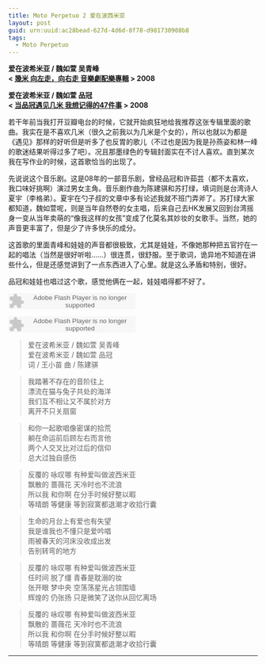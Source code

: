 ```yaml
---
title: Moto Perpetuo 2 爱在波西米亚
layout: post
guid: urn:uuid:ac28bead-627d-4d6d-8f78-d981730908b8
tags:
  - Moto Perpetuo
---
```


__爱在波希米亚 / 魏如萱 吴青峰__  
__< [幾米 向左走，向右走 音樂劇配樂專輯](http://music.douban.com/subject/3199707/) > 2008__

__爱在波希米亚 / 魏如萱 品冠__  
__< [当品冠遇见几米 我想记得的47件事](http://music.douban.com/subject/5343186/) > 2008__

若干年前当我打开豆瓣电台的时候，它就开始疯狂地给我推荐这张专辑里面的歌曲。我实在是不喜欢几米（很久之前我以为几米是个女的），所以也就以为都是《遇见》那样的好听但是听多了也反胃的歌儿（不过也是因为我是孙燕姿和林一峰的歌迷结果听得过多了吧）。况且那墨绿色的专辑封面实在不讨人喜欢。直到某次我在写作业的时候，这首歌恰当的出现了。

先说说这个音乐剧。这是08年的一部音乐剧，曾经品冠和许茹芸（都不太喜欢，我口味好挑啊）演过男女主角。音乐剧作曲为陈建骐和苏打绿，填词则是台湾诗人夏宇（李格弟）。夏宇在勺子叔的文章中多有论述我就不班门弄斧了。苏打绿大家都知道，魏如萱呢，则是当年自然卷的女主唱，后来自己去HK发展又回到台湾摇身一变从当年卖萌的“像我这样的女孩”变成了化莫名其妙妆的女歌手。当然，她的声音更丰富了，但是少了许多快乐的成分。

这首歌的里面青峰和娃娃的声音都很极致，尤其是娃娃，不像她那种把五官拧在一起的唱法（当然是很好听啦……）很连贯，很舒服。至于歌词，诡异地不知道在讲些什么，但是还感觉讲到了一点东西进入了心里。就是这么矛盾和特别，很好。

品冠和娃娃也唱过这个歌，感觉他俩在一起，娃娃唱得都不好了。

<embed src="http://www.xiami.com/widget/0_3320419/singlePlayer.swf" type="application/x-shockwave-flash" width="257" height="33" wmode="transparent"></embed>

<embed src="http://www.xiami.com/widget/0_1769832629/singlePlayer.swf" type="application/x-shockwave-flash" width="257" height="33" wmode="transparent"></embed>

>爱在波希米亚 / 魏如萱 吴青峰  
>爱在波希米亚 / 魏如萱 品冠  
>词 / 王小苗  曲 /  陈建骐

>我踏著不存在的音阶往上   
>漂流在猫与兔子共处的海洋   
>我们互不相让又不属於对方   
>离开不只关扇窗  

>和你一起歌唱像密谋的拾荒   
>躺在命运前后顾左右而言他   
>两个人交叉比对过后的信仰   
>总大过独自感伤  

>反覆的 咏叹哪 有种爱叫做波西米亚  
>飘散的 蔷薇花 天冷时也不流浪   
>所以我 和你啊 在分手时候好整以暇  
>等晴朗 等健康 等到寂寞都退潮才收拾行囊  
 
>生命的月台上有爱也有失望  
>我是谁我也不懂只是爱吟唱   
>雨被春天的河床没收成出发  
>告别转弯的地方  

>反覆的 咏叹哪 有种爱叫做波西米亚  
>任时间 脱了缰 青春是耽溺的妆  
>张开眼 梦中央 空荡荡星光占领围墙  
>辉煌的 仍张扬 只是微笑了送你从回忆离场  

>反覆的 咏叹哪 有种爱叫做波西米亚  
>飘散的 蔷薇花 天冷时也不流浪  
>所以我 和你啊 在分手时候好整以暇  
>等晴朗 等健康 等到寂寞都退潮才收拾行囊 

---
